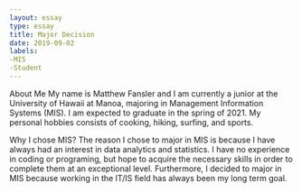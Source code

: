 ```yaml
---
layout: essay
type: essay
title: Major Decision 
date: 2019-09-02
labels:
-MIS
-Student
---
```


About Me
My name is Matthew Fansler and I am currently a junior at the University of Hawaii at Manoa, majoring in Management Information Systems (MIS). I am expected to graduate in the spring of 2021. My personal hobbies consists of cooking, hiking, surfing, and sports. 

Why I chose MIS?
The reason I chose to major in MIS is because I have always had an interest in data analytics and statistics. I have no experience in coding or programing, but hope to acquire the necessary skills in order to complete them at an exceptional level. Furthermore, I decided to major in MIS because working in the IT/IS field has always been my long term goal. 
